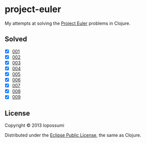 # project-euler

My attempts at solving the [Project Euler](http://projecteuler.net) problems in Clojure.

## Solved
- [x] [001](http://projecteuler.net/problem=1)
- [x] [002](http://projecteuler.net/problem=2)
- [x] [003](http://projecteuler.net/problem=3)
- [x] [004](http://projecteuler.net/problem=4)
- [x] [005](http://projecteuler.net/problem=5)
- [x] [006](http://projecteuler.net/problem=6)
- [x] [007](http://projecteuler.net/problem=7)
- [x] [008](http://projecteuler.net/problem=8)
- [x] [009](http://projecteuler.net/problem=9)

## License

Copyright © 2013 lopossumi

Distributed under the [Eclipse Public License](http://www.eclipse.org/legal/epl-v10.html), the same as Clojure.
